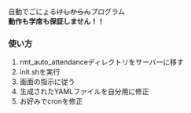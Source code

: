 自動でごにょる~~けしからん~~プログラム  
__動作も学席も保証しません！！__

### 使い方
1. rmt_auto_attendanceディレクトリをサーバーに移す
2. init.shを実行
3. 画面の指示に従う
4. 生成されたYAMLファイルを自分用に修正
5. お好みでcronを修正
